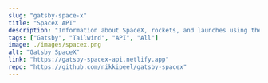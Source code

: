 ```yaml
---
slug: "gatsby-space-x"
title: "SpaceX API"
description: "Information about SpaceX, rockets, and launches using the SpaceX API. Features include a countdown for the next launch, embedded video of the most recent launch, and a details page for each launch."
tags: ["Gatsby", "Tailwind", "API", "All"]
image: ./images/spacex.png
alt: "Gatsby SpaceX"
link: "https://gatsby-spacex-api.netlify.app"
repo: "https://github.com/nikkipeel/gatsby-spacex"
---
```

